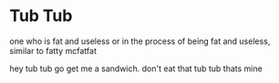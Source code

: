 # Tub Tub

one who is fat and useless or in the process of being fat and useless, similar to fatty mcfatfat

hey tub tub go get me a sandwich. 
don't eat that tub tub thats mine
